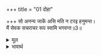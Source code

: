 +++
title = "01 दोहा"

+++
सो अनन्य जाकें असि मति न टरइ हनुमन्त।  
मैं सेवक सचराचर रूप स्वामि भगवन्त॥3॥  

<details><summary>मूल</summary>

सो अनन्य जाकें असि मति न टरइ हनुमन्त।  
मैं सेवक सचराचर रूप स्वामि भगवन्त॥3॥  
</details>

<details><summary>भावार्थ</summary>

और हे हनुमान्‌! अनन्य वही है जिसकी ऐसी बुद्धि कभी नहीं टलती कि मैं सेवक हूँ और यह चराचर (जड-चेतन) जगत्‌ मेरे स्वामी भगवान्‌ का रूप है॥3॥  
</details>



